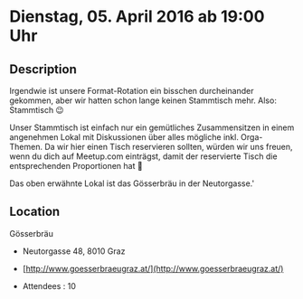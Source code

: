 # Dienstag, 05. April 2016 ab 19:00 Uhr

## Description

Irgendwie ist unsere Format-Rotation ein bisschen durcheinander gekommen, aber wir hatten schon lange keinen Stammtisch mehr. Also: Stammtisch 😉

Unser Stammtisch ist einfach nur ein gemütliches Zusammensitzen in einem angenehmen Lokal mit Diskussionen über alles mögliche inkl. Orga-Themen. Da wir hier einen Tisch reservieren sollten, würden wir uns freuen, wenn du dich auf Meetup.com einträgst, damit der reservierte Tisch die entsprechenden Proportionen hat 🙂

Das oben erwähnte Lokal ist das Gösserbräu in der Neutorgasse.'

## Location

Gösserbräu

- Neutorgasse 48, 8010 Graz
- [http://www.goesserbraeugraz.at/](http://www.goesserbraeugraz.at/)

- Attendees : 10
